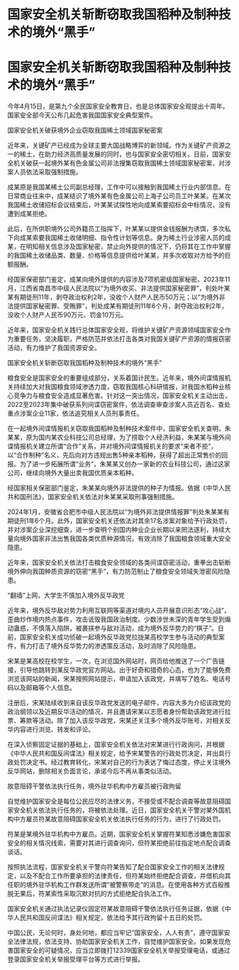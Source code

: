 # 国家安全机关斩断窃取我国稻种及制种技术的境外“黑手”

# 国家安全机关斩断窃取我国稻种及制种技术的境外“黑手”

今年4月15日，是第九个全民国家安全教育日，也是总体国家安全观提出十周年。国家安全部今天公布几起危害我国国家安全典型案件。

国家安全机关破获境外企业窃取我国稀土领域国家秘密案

近年来，关键矿产已经成为全球主要大国战略博弈的新领域。作为关键矿产资源之一的稀土，在助力经济高质量发展的同时，也与国家安全密切相关。日前，国家安全机关破获一起境外某有色金属公司非法搜集窃取我国稀土领域国家秘密案，对涉案人员依法采取强制措施。

成某原是我国某稀土公司副总经理，工作中可以接触到我国稀土行业内部信息。在日常商业往来中，成某结识了境外某有色金属公司上海子公司员工叶某某。在某次我国稀土收储招标会议结束后，叶某某试探性地向成某索要招标会中标情况，没有遭到成某拒绝。

此后，在所供职境外公司外籍员工指挥下，叶某某以提供金钱报酬为诱饵，多次私下向成某索要我国稀土收储明细、指令性计划等信息。身为稀土行业涉密人员的成某，在明知相关信息涉及国家秘密，禁止向外提供的情况下，仍将其在工作中掌握的我国稀土收储品类、数量、价格等信息提供给叶某某，并多次收取对方给予的巨额报酬。

经国家保密部门鉴定，成某向境外提供的内容涉及7项机密级国家秘密。2023年11月，江西省南昌市中级人民法院以“为境外收买、非法提供国家秘密罪”，判处叶某某有期徒刑11年，剥夺政治权利2年，没收个人财产人民币50万元；以“为境外非法提供国家秘密罪、受贿罪”，判处成某有期徒刑11年6个月，剥夺政治权利2年，没收个人财产人民币90万元、罚金10万元。

近年来，国家安全机关践行总体国家安全观，将维护关键矿产资源领域国家安全作为重要任务，坚决履职，严格防范并依法打击各类对我国关键矿产资源的情报窃密活动，有力维护了我国资源安全。

国家安全机关斩断窃取我国稻种及制种技术的境外“黑手”

粮食安全是国家安全的重要组成部分，关系着国计民生。近年来，境外间谍情报机关持续加大对我国粮食领域渗透力度，窃取我国核心科研情报，对我国水稻种业核心竞争力与粮食安全造成显著危害。针对这一突出情况，国家安全机关主动出击，2022至2023年集中破获系列间谍窃密案件，依法调查审查涉案人员近百名、查处重点涉案企业11家，依法追究相关人员刑事责任。

在一起境外间谍情报机关窃取我国稻种及制种技术案件中，国家安全机关查明，朱某某，原为国内某农业科技公司总经理，为了捞取个人经济利益，朱某某与境外间谍情报机关建立所谓“合作”关系，并对境外间谍情报机关的要求“来者不拒”，以“合作制种”名义，先后向对方违规出售5种亲本稻种，获得了超出正常售价的回报。为了进一步拓展所谓“业务”，朱某某又创办一家新的农业科技公司，通过这家公司，继续向境外大量出卖我国优质亲本稻种。

经国家相关保密部门鉴定，朱某某向境外非法提供的种子为情报。依据《中华人民共和国刑法》，国家安全机关依法对朱某某采取刑事强制措施。

2024年1月，安徽省合肥市中级人民法院以“为境外非法提供情报罪”判处朱某某有期徒刑1年6个月。此外，国家安全机关还依法对其余17名涉案对象给予行政处罚，并对涉案企业深挖细查，进一步查明个别国内种业企业长期以来罔法逐利，持续大量向境外国家非法出售我国各类优质种源情况，有效消除了我国粮食领域重大安全隐患。

近年来，国家安全机关依法打击粮食安全领域的各类间谍窃密活动，重拳出击斩断境外伸向我国种质资源的窃密“黑手”，有力防范制止了粮食安全领域失泄密风险隐患。

“翻墙”上网，大学生不慎加入境外反华政党

近年来，境外反华敌对势力利用互联网等渠道对境内人员开展意识形态“攻心战”，歪曲炒作境内热点事件，攻击诋毁我国政治制度。少数涉世未深的青年学生受到煽动蛊惑，不慎落入陷阱，被裹挟参与敌对活动，成为境外反华势力的“棋子”。日前，国家安全机关成功侦破一起境外反华政党拉拢某高校学生参与活动的典型案件，有力打击了境外反华势力的渗透策反活动，及时消除了风险隐患。

宋某是某高校在校学生，一次，在浏览国外网站时，网页给他推送了一个广告链接，引导他跳转到某反华政党官方网站。出于好奇和猎奇的心态，也为了能够免费浏览该网站的新闻，宋某按照网站提示，申请加入该政党，并填写了姓名、电话号码以及邮箱等个人信息。

注册后，宋某陆续收到来自该反华政党发送的电子邮件，内容大多为介绍该政党的政治纲领以及近期反华活动的情况，并且邀请宋某以志愿者身份帮助该政党进行拉票、筹款等活动。除了加入该反华政党，宋某还关注多个境外反华账号，对相关反华内容进行浏览、转发和评论。

在深入侦察固定证据的基础上，国家安全机关依法对宋某进行行政询问，并根据《中华人民共和国反间谍法》相关规定，给予宋某警告的行政处罚决定，并出具行政处罚决定书。经过教育转化，宋某对自己的行为表达了悔过态度，停止关注境外反华网站，删除相关负面言论，承诺今后不再从事类似活动。

故意阻碍干警依法执行任务，境外驻华机构中方雇员被行政拘留

自觉维护国家安全是每位公民应尽的法律义务，不接受或不配合调查等故意阻碍国家安全机关依法执行任务的，将被依法处理。近日，国家安全机关干警对某外国机构中方雇员符某故意阻碍国家安全机关依法执行任务的行为，进行了行政处罚。

符某是某境外驻华机构中方雇员。近期，国家安全机关掌握符某知悉涉嫌危害国家安全的相关情况线索，需要对其进行调查询问，但符某拒绝前往指定地点配合调查谈话。

按照执法流程，国家安全机关干警向符某告知了配合国家安全工作的相关法律规定，以及不配合工作所要承担的法律责任，但符某始终拒绝配合调查，并借机向其任职的境外驻华机构工作群发送所谓“被警察带走”的消息。在使用各种方式百般推脱无果后，符某索性采取沉默对抗的方式拒绝配合执法工作。

国家安全机关通过执法记录仪固定符某故意阻碍干警依法执行任务证据，依据《中华人民共和国反间谍法》相关规定，依法给予其行政拘留十五日的处罚。

中国公民，无论何时，身处何地，都应当牢记“国家安全，人人有责”，遵守国家安全法律法规，依法支持、协助国家安全机关工作，自觉维护国家安全。如果发现危害国家安全的可疑情况，应当立即拨打12339国家安全机关举报受理电话，或通过登录国家安全机关举报受理平台等方式进行举报。

